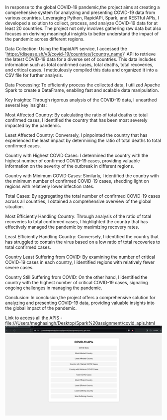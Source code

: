 In response to the global COVID-19 pandemic,the project aims at creating a comprehensive system for analyzing and presenting COVID-19 data from various countries. Leveraging Python, RapidAPI, Spark, and RESTful APIs, I developed a solution to collect, process, and analyze COVID-19 data for at least 20 countries. The project not only involves gathering raw data but also focuses on deriving meaningful insights to better understand the impact of the pandemic across different regions.

Data Collection:
Using the RapidAPI service, I accessed the 'https://disease.sh/v3/covid-19/countries/{country_name}' API to retrieve the latest COVID-19 data for a diverse set of countries. This data includes information such as total confirmed cases, total deaths, total recoveries, and critical cases. I meticulously compiled this data and organized it into a CSV file for further analysis.

Data Processing:
To efficiently process the collected data, I utilized Apache Spark to create a DataFrame, enabling fast and scalable data manipulation. 

Key Insights:
Through rigorous analysis of the COVID-19 data, I unearthed several key insights:

Most Affected Country: By calculating the ratio of total deaths to total confirmed cases, I identified the country that has been most severely impacted by the pandemic.

Least Affected Country: Conversely, I pinpointed the country that has experienced the least impact by determining the ratio of total deaths to total confirmed cases.

Country with Highest COVID Cases: I determined the country with the highest number of confirmed COVID-19 cases, providing valuable information on the severity of the outbreak in different regions.

Country with Minimum COVID Cases: Similarly, I identified the country with the minimum number of confirmed COVID-19 cases, shedding light on regions with relatively lower infection rates.

Total Cases: By aggregating the total number of confirmed COVID-19 cases across all countries, I obtained a comprehensive overview of the global situation.

Most Efficiently Handling Country: Through analysis of the ratio of total recoveries to total confirmed cases, I highlighted the country that has effectively managed the pandemic by maximizing recovery rates.

Least Efficiently Handling Country: Conversely, I identified the country that has struggled to contain the virus based on a low ratio of total recoveries to total confirmed cases.

Country Least Suffering from COVID: By examining the number of critical COVID-19 cases in each country, I identified regions with relatively fewer severe cases.

Country Still Suffering from COVID: On the other hand, I identified the country with the highest number of critical COVID-19 cases, signaling ongoing challenges in managing the pandemic.

Conclusion:
In conclusion,the project offers a comprehensive solution for analyzing and presenting COVID-19 data, providing valuable insights into the global impact of the pandemic. 





Link to access all the APIS - file:///Users/meghasingh/Desktop/Spark%20assignment/covid_apis.html
![alt text](https://github.com/chauhanmegha0907/spark-assignment/blob/main/Screenshot%202024-03-29%20at%2012.47.03%20PM.png)
